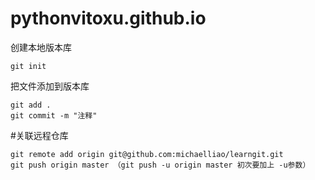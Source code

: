 # pythonvitoxu.github.io

创建本地版本库
```
git init
```

把文件添加到版本库
```
git add .
git commit -m "注释"
```

#关联远程仓库
```
git remote add origin git@github.com:michaelliao/learngit.git
git push origin master （git push -u origin master 初次要加上 -u参数）
```
